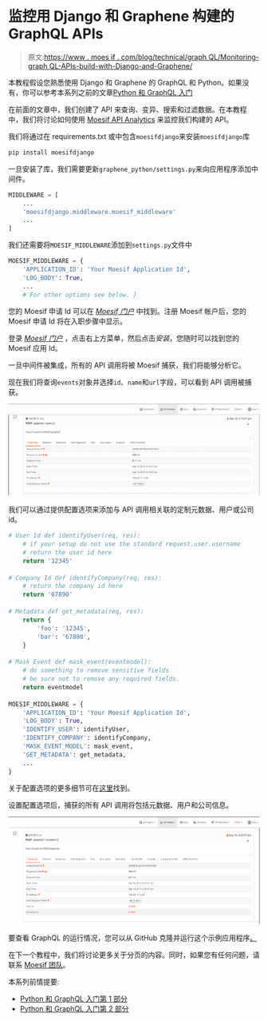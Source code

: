 # 监控用 Django 和 Graphene 构建的 GraphQL APIs

> 原文:[https://www . moes if . com/blog/technical/graph QL/Monitoring-graph QL-APIs-build-with-Django-and-Graphene/](https://www.moesif.com/blog/technical/graphql/Monitoring-GraphQL-APIs-built-with-Django-and-Graphene/)

本教程假设您熟悉使用 Django 和 Graphene 的 GraphQL 和 Python。如果没有，你可以参考本系列之前的文章[Python 和 GraphQL 入门](/blog/technical/graphql/Getting-Started-with-Python-GraphQL-Part1/)

在前面的文章中，我们创建了 API 来查询、变异、搜索和过滤数据。在本教程中，我们将讨论如何使用 [Moesif API Analytics](https://www.moesif.com/) 来监控我们构建的 API。

我们将通过在 requirements.txt 或中包含`moesifdjango`来安装`moesifdjango`库

```py
pip install moesifdjango 
```

一旦安装了库，我们需要更新`graphene_python/settings.py`来向应用程序添加中间件。

```py
MIDDLEWARE = [
    ...
    'moesifdjango.middleware.moesif_middleware'
    ...
] 
```

我们还需要将`MOESIF_MIDDLEWARE`添加到`settings.py`文件中

```py
MOESIF_MIDDLEWARE = {
    'APPLICATION_ID': 'Your Moesif Application Id',
    'LOG_BODY': True,
    ...
    # For other options see below. } 
```

您的 Moesif 申请 Id 可以在 [*Moesif 门户*](https://www.moesif.com/) 中找到。注册 Moesif 帐户后，您的 Moesif 申请 Id 将在入职步骤中显示。

登录 [*Moesif 门户*](https://www.moesif.com/) ，点击右上方菜单，然后点击*安装*，您随时可以找到您的 Moesif 应用 Id。

一旦中间件被集成，所有的 API 调用将被 Moesif 捕获，我们将能够分析它。

现在我们将查询`events`对象并选择`id`、`name`和`url`字段，可以看到 API 调用被捕获。

![graphql_query_api_call.png](img/cb558e87e067e2a0a8bf3f9591ad882a.png)

我们可以通过提供配置选项来添加与 API 调用相关联的定制元数据、用户或公司 id。

```py
# User Id def identifyUser(req, res):
    # if your setup do not use the standard request.user.username
    # return the user id here
    return '12345'

# Company Id def identifyCompany(req, res):
    # return the company id here
    return '67890'

# Metadata def get_metadata(req, res):
    return {
        'foo': '12345',
        'bar': '67890',
    }

# Mask Event def mask_event(eventmodel):
    # do something to remove sensitive fields
    # be sure not to remove any required fields.
    return eventmodel

MOESIF_MIDDLEWARE = {
    'APPLICATION_ID': 'Your Moesif Application Id',
    'LOG_BODY': True,
    'IDENTIFY_USER': identifyUser,
    'IDENTIFY_COMPANY': identifyCompany,
    'MASK_EVENT_MODEL': mask_event,
    'GET_METADATA': get_metadata,
    ...
} 
```

关于配置选项的更多细节可在[这里](https://github.com/Moesif/moesifdjango#configuration-options)找到。

设置配置选项后，捕获的所有 API 调用将包括元数据、用户和公司信息。

![graphql_mutation_api_call.png](img/1d76d6e02340f676a5794673b0d6565c.png)

要查看 GraphQL 的运行情况，您可以从 GitHub 克隆并运行这个示例应用程序[。](https://github.com/Moesif/moesif-graphene-django-example)

在下一个教程中，我们将讨论更多关于分页的内容。同时，如果您有任何问题，请联系 [Moesif 团队](mailto:team@moesif.com)。

本系列前情提要:

*   [Python 和 GraphQL 入门第 1 部分](/blog/technical/graphql/Getting-Started-with-Python-GraphQL-Part1/)
*   [Python 和 GraphQL 入门第 2 部分](/blog/technical/graphql/Getting-Started-with-GraphQL-Part2/)